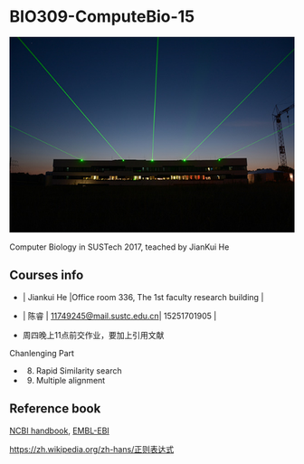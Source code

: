 # BIO309-ComputeBio-15
![home](home.jpg)

Computer Biology in SUSTech 2017, teached by JianKui He

## Courses info

+ | Jiankui He |Office room 336, The 1st faculty research building |

+ | 陈睿 | 11749245@mail.sustc.edu.cn| 15251701905 |

+ 周四晚上11点前交作业，要加上引用文献

Chanlenging Part
+ 8. Rapid Similarity search
+ 9. Multiple alignment

## Reference book
[NCBI handbook](https://www.ncbi.nlm.nih.gov/books/NBK143764/),
[EMBL-EBI](https://www.embl.org/)



https://zh.wikipedia.org/zh-hans/正则表达式
